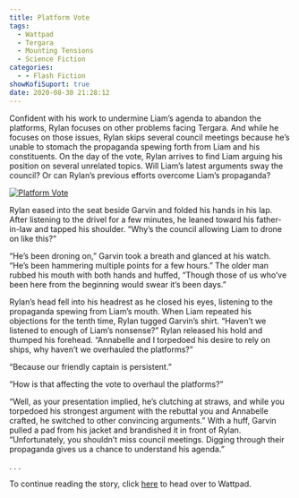 ```yaml
---
title: Platform Vote
tags:
  - Wattpad
  - Tergara
  - Mounting Tensions
  - Science Fiction
categories:
  - - Flash Fiction
showKofiSuport: true
date: 2020-08-30 21:28:12
---
```


Confident with his work to undermine Liam’s agenda to abandon the platforms, Rylan focuses on other problems facing Tergara. And while he focuses on those issues, Rylan skips several council meetings because he’s unable to stomach the propaganda spewing forth from Liam and his constituents. On the day of the vote, Rylan arrives to find Liam arguing his position on several unrelated topics.<!-- more -->  Will Liam’s latest arguments sway the council? Or can Rylan’s previous efforts overcome Liam’s propaganda?

<div class="center">

[![Platform Vote](/images/covers/mounting-tensions.png "Platform Vote")](https://www.wattpad.com/945870689-mounting-tensions-platform-vote)

</div>

Rylan eased into the seat beside Garvin and folded his hands in his lap. After listening to the drivel for a few minutes, he leaned toward his father-in-law and tapped his shoulder. “Why’s the council allowing Liam to drone on like this?”

“He’s been droning on,” Garvin took a breath and glanced at his watch. “He’s been hammering multiple points for a few hours.” The older man rubbed his mouth with both hands and huffed, “Though those of us who’ve been here from the beginning would swear it’s been days.”

Rylan’s head fell into his headrest as he closed his eyes, listening to the propaganda spewing from Liam’s mouth. When Liam repeated his objections for the tenth time, Rylan tugged Garvin’s shirt. “Haven’t we listened to enough of Liam’s nonsense?” Rylan released his hold and thumped his forehead. “Annabelle and I torpedoed his desire to rely on ships, why haven’t we overhauled the platforms?”

“Because our friendly captain is persistent.”

“How is that affecting the vote to overhaul the platforms?”

“Well, as your presentation implied, he’s clutching at straws, and while you torpedoed his strongest argument with the rebuttal you and Annabelle crafted, he switched to other convincing arguments.” With a huff, Garvin pulled a pad from his jacket and brandished it in front of Rylan. “Unfortunately, you shouldn’t miss council meetings. Digging through their propaganda gives us a chance to understand his agenda.”

<div class="center story-ellipses">
.
.
.
</div>

<div>

To continue reading the story, click [here](https://www.wattpad.com/945870689-mounting-tensions-platform-vote) to head over to Wattpad.

</div>